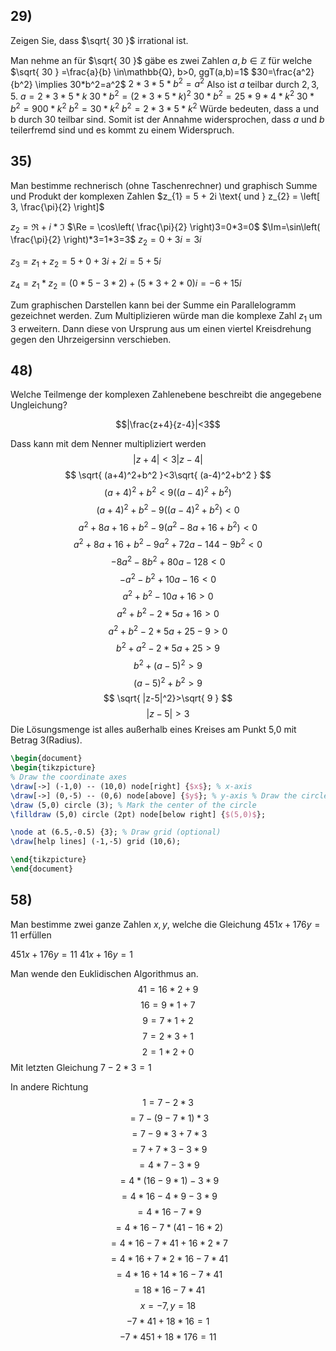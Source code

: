 
## 29) 
Zeigen Sie, dass $\sqrt{ 30 }$ irrational ist.

Man nehme an für $\sqrt{ 30 }$ gäbe es zwei Zahlen $a,b \in \mathbb{Z}$ für welche $\sqrt{ 30 } =\frac{a}{b} \in\mathbb{Q}, b>0, ggT(a,b)=1$ 
$30=\frac{a^2}{b^2} \implies 30*b^2=a^2$
$2*3*5*b^2 = a^2$
Also ist $a$ teilbar durch $2,3,5$.
$a=2*3*5*k$
$30*b^2=(2*3*5*k)^2$
$30*b^2=25*9*4*k^2$
$30*b^2=900*k^2$
$b^2=30*k^2$
$b^2=2*3*5*k^2$
Würde bedeuten, dass a und b durch 30 teilbar sind. Somit ist der Annahme widersprochen, dass $a$ und $b$ teilerfremd sind und es kommt zu einem Widerspruch.

## 35) 
Man bestimme rechnerisch (ohne Taschenrechner) und graphisch Summe und Produkt der
komplexen Zahlen $z_{1} = 5 + 2i \text{ und } z_{2} = \left[ 3, \frac{\pi}{2}  \right]$

$z_{2} = \Re+i*\Im$
$\Re = \cos\left( \frac{\pi}{2} \right)3=0*3=0$
$\Im=\sin\left( \frac{\pi}{2} \right)*3=1*3=3$
$z_{2}=0+3i=3i$

$z_{3}=z_{1}+z_{2}=5+0+3i+2i=5+5i$

$z_{4}=z_{1}*z_{2}=(0*5-3*2)+(5*3+2*0)i=-6+15i$

Zum graphischen Darstellen kann bei der Summe ein Parallelogramm gezeichnet werden.
Zum Multiplizieren würde man die komplexe Zahl $z_{1}$ um 3 erweitern. Dann diese von Ursprung aus um einen viertel Kreisdrehung gegen den Uhrzeigersinn verschieben.
## 48) 
Welche Teilmenge der komplexen Zahlenebene beschreibt die angegebene Ungleichung?

$$|\frac{z+4}{z-4}|<3$$

Dass kann mit dem Nenner multipliziert werden
$$
|z+4| <3|z-4|
$$
$$
\sqrt{ (a+4)^2+b^2 }<3\sqrt{ (a-4)^2+b^2 }
$$
$$
(a+4)^2+b^2  <9 ((a-4)^2 +b^2)
$$
$$
(a+4)^2+b^2  -9 ((a-4)^2 +b^2)<0
$$
$$
a^2+8a+16+b^2-9(a^2-8a+16+b^2)<0
$$
$$
a^2+8a+16+b^2-9a^2+72a-144-9b^2<0
$$
$$
-8a^2-8b^2+80a-128<0
$$
$$
-a^2-b^2+10a-16<0
$$
$$
a^2+b^2-10a+16>0
$$
$$
a^2+b^2-2*5a+16>0
$$
$$
a^2+b^2-2*5a+25-9>0
$$
$$
b^2+a^2-2*5a+25>9
$$
$$
b^2+(a-5)^2>9
$$
$$
(a-5)^2+b^2>9
$$
$$
\sqrt{  |z-5|^2}>\sqrt{ 9 }
$$
$$
|z-5|>3
$$
Die Lösungsmenge ist alles außerhalb eines Kreises am Punkt 5,0 mit Betrag 3(Radius).
```tikz
\begin{document}
\begin{tikzpicture}
% Draw the coordinate axes 
\draw[->] (-1,0) -- (10,0) node[right] {$x$}; % x-axis 
\draw[->] (0,-5) -- (0,6) node[above] {$y$}; % y-axis % Draw the circle with center at (5, 0) and radius 3 
\draw (5,0) circle (3); % Mark the center of the circle 
\filldraw (5,0) circle (2pt) node[below right] {$(5,0)$};  

\node at (6.5,-0.5) {3}; % Draw grid (optional) 
\draw[help lines] (-1,-5) grid (10,6);

\end{tikzpicture}
\end{document}
```
## 58) 
Man bestimme zwei ganze Zahlen $x, y$, welche die Gleichung $451x + 176y = 11$ erfüllen

$451x+176y=11$
$41x+16y=1$

Man wende den Euklidischen Algorithmus an.
$$
41 = 16*2+9
$$
$$16=9*1+7$$
$$
9=7*1+2
$$
$$
7=2*3+1
$$
$$
2=1*2+0
$$
Mit letzten Gleichung
$7-2*3=1$

In andere Richtung
$$
1=7-2*3
$$
$$
=7-(9-7*1)*3
$$
$$
=7-9*3+7*3
$$
$$
=7+7*3-3*9
$$
$$
=4*7-3*9
$$
$$
=4*(16-9*1)-3*9
$$
$$
=4*16-4*9-3*9
$$
$$
=4*16-7*9
$$
$$
=4*16-7*(41-16*2)
$$
$$
=4*16-7*41+16*2*7
$$
$$
=4*16+7*2*16-7*41
$$
$$
=4*16+14*16-7*41
$$
$$
=18*16-7*41
$$
$$x=-7, y=18$$
$$
-7*41+18*16=1
$$
$$
-7*451+18*176=11
$$

